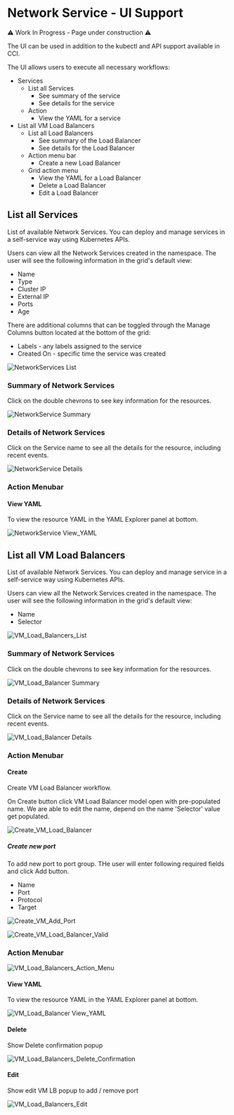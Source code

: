# Network Service - UI Support

⚠️ Work In Progress - Page under construction ⚠️

The UI can be used in addition to the kubectl and API support available in CCI.

The UI allows users to execute all necessary workflows:
- Services
    - List all Services
        - See summary of the service
        - See details for the service
    - Action
        - View the YAML for a service
- List all VM Load Balancers
    - List all Load Balancers
        - See summary of the Load Balancer
        - See details for the Load Balancer
    - Action menu bar
        - Create a new Load Balancer
    - Grid action menu
        - View the YAML for a Load Balancer
        - Delete a Load Balancer
        - Edit a Load Balancer

## List all Services

List of available Network Services. You can deploy and manage services in a self-service way using Kubernetes APIs.

Users can view all the Network Services created in the namespace. The user will see the following information in the grid's default view:
- Name
- Type
- Cluster IP
- External IP
- Ports
- Age

There are additional columns that can be toggled through the Manage Columns button located at the bottom of the grid:

- Labels - any labels assigned to the service
- Created On - specific time the service was created

![NetworkServices List](/Users/rezhil/vsphere-with-tanzu-dev-center/network-service/source/network-services-list.png "Network Services List")

### Summary of Network Services

Click on the double chevrons to see key information for the resources.

![NetworkService Summary](/Users/rezhil/vsphere-with-tanzu-dev-center/network-service/source/netwrok-service-summary.png "Network Service Summary")

### Details of Network Services

Click on the Service name to see all the details for the resource, including recent events.

![NetworkService Details](/Users/rezhil/vsphere-with-tanzu-dev-center/network-service/source/netwrok-service-details.png "Network Service Details")

### Action Menubar
#### View YAML

To view the resource YAML in the YAML Explorer panel at bottom.

![NetworkService View_YAML](/Users/rezhil/vsphere-with-tanzu-dev-center/network-service/source/network-services-view-yaml.png "Network Services View YAML")

## List all VM Load Balancers

List of available Network Services. You can deploy and manage service in a self-service way using Kubernetes APIs.

Users can view all the Network Services created in the namespace. The user will see the following information in the grid's default view:
- Name
- Selector

![VM_Load_Balancers_List](/Users/rezhil/vsphere-with-tanzu-dev-center/network-service/source/vm-lb-list.png "VM Load Balancer List")

### Summary of Network Services

Click on the double chevrons to see key information for the resources.

![VM_Load_Balancer Summary](/Users/rezhil/vsphere-with-tanzu-dev-center/network-service/source/vm-lb-summary.png "VM Load Balancer Summary")

### Details of Network Services

Click on the Service name to see all the details for the resource, including recent events.

![VM_Load_Balancer Details](/Users/rezhil/vsphere-with-tanzu-dev-center/network-service/source/vm-lb-details.png "VM Load Balancer Details")

### Action Menubar
#### Create

Create VM Load Balancer workflow.

On Create button click VM Load Balancer model open with pre-populated name. 
We are able to edit the name, depend on the name 'Selector' value get populated.

![Create_VM_Load_Balancer](/Users/rezhil/vsphere-with-tanzu-dev-center/network-service/source/vm-lb-create.png "Create VM Load Balancer")

##### Create new port

To add new port to port group. THe user will enter following required fields and click Add button.
- Name
- Port
- Protocol
- Target

![Create_VM_Add_Port](/Users/rezhil/vsphere-with-tanzu-dev-center/network-service/source/vm-lb-add-port.png "Create VM Add Port")

![Create_VM_Load_Balancer_Valid](/Users/rezhil/vsphere-with-tanzu-dev-center/network-service/source/vm-lb-create-vaild.png "Create VM Load Balancer Valid")

### Action Menubar

![VM_Load_Balancers_Action_Menu](/Users/rezhil/vsphere-with-tanzu-dev-center/network-service/source/vm-lb-action-menu.png "VM Load Balancers Action Menu")

#### View YAML

To view the resource YAML in the YAML Explorer panel at bottom.

![VM_Load_Balancer View_YAML](/Users/rezhil/vsphere-with-tanzu-dev-center/network-service/source/vm-lb-view-yaml.png "VM Load Balancer View YAML")

#### Delete

Show Delete confirmation popup

![VM_Load_Balancers_Delete_Confirmation](/Users/rezhil/vsphere-with-tanzu-dev-center/network-service/source/vm-b-delete-confirmation.png "VM Load Balancers Delete Confirmation")

#### Edit

Show edit VM LB popup to add / remove port

![VM_Load_Balancers_Edit](/Users/rezhil/vsphere-with-tanzu-dev-center/network-service/source/vm-lb-edit.png "VM Load Balancers Edit")

